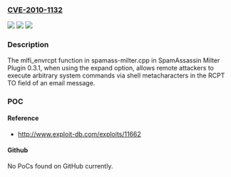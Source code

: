 ### [CVE-2010-1132](https://cve.mitre.org/cgi-bin/cvename.cgi?name=CVE-2010-1132)
![](https://img.shields.io/static/v1?label=Product&message=n%2Fa&color=blue)
![](https://img.shields.io/static/v1?label=Version&message=n%2Fa&color=blue)
![](https://img.shields.io/static/v1?label=Vulnerability&message=n%2Fa&color=brighgreen)

### Description

The mlfi_envrcpt function in spamass-milter.cpp in SpamAssassin Milter Plugin 0.3.1, when using the expand option, allows remote attackers to execute arbitrary system commands via shell metacharacters in the RCPT TO field of an email message.

### POC

#### Reference
- http://www.exploit-db.com/exploits/11662

#### Github
No PoCs found on GitHub currently.

